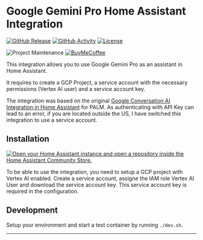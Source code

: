 # Google Gemini Pro Home Assistant Integration

[![GitHub Release][releases-shield]][releases]
[![GitHub Activity][commits-shield]][commits]
[![License][license-shield]](LICENSE)

![Project Maintenance][maintenance-shield]
[![BuyMeCoffee][buymecoffeebadge]][buymecoffee]

This integration allows you to use Google Gemini Pro as an assistant in Home Assistant.

It requires to create a GCP Project, a service account with the necessary permissions (Vertex AI user) and a service account key.

The integration was based on the original [Google Conversation AI Integration in Home Assistant](https://www.home-assistant.io/integrations/google_generative_ai_conversation) for PALM. As authenticating with API Key can lead to an error, if you are located outside the US, I have switched this integration to use a service account.

## Installation

[![Open your Home Assistant instance and open a repository inside the Home Assistant Community Store.](https://my.home-assistant.io/badges/hacs_repository.svg)](https://my.home-assistant.io/redirect/hacs_repository/?category=Integration&owner=r00tat&repository=hassio_google_gemini_pro)

To be able to use the integration, you need to setup a GCP project with Vertex AI enabled. Create a service account, assigne the IAM role Vertex AI User and download the service account key.
This service account key is required in the configuration.

## Development

Setup your environment and start a test container by running `./dev.sh`.

---

[hassio_google_gemini_pro]: https://github.com/r00tat/hassio_google_gemini_pro
[buymecoffee]: https://www.buymeacoffee.com/r00tat
[buymecoffeebadge]: https://img.shields.io/badge/buy%20me%20a%20coffee-donate-yellow.svg?style=for-the-badge
[commits-shield]: https://img.shields.io/github/commit-activity/y/r00tat/hassio_google_gemini_pro.svg?style=for-the-badge
[commits]: https://github.com/r00tat/hassio_google_gemini_pro/commits/main
[exampleimg]: example.png
[forum-shield]: https://img.shields.io/badge/community-forum-brightgreen.svg?style=for-the-badge
[forum]: https://community.home-assistant.io/
[license-shield]: https://img.shields.io/github/license/r00tat/hassio_google_gemini_pro.svg?style=for-the-badge
[maintenance-shield]: https://img.shields.io/badge/maintainer-%40r00tat-blue.svg?style=for-the-badge
[releases-shield]: https://img.shields.io/github/release/r00tat/hassio_google_gemini_pro.svg?style=for-the-badge
[releases]: https://github.com/r00tat/hassio_google_gemini_pro/releases
